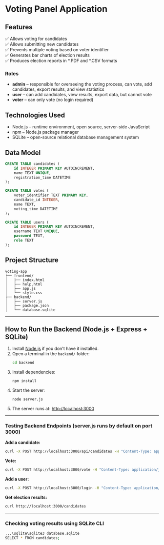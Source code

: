 
# Voting Panel Application

## Features

✅ Allows voting for candidates  
✅ Allows submitting new candidates  
✅ Prevents multiple voting based on voter identifier  
✅ Generates bar charts of election results  
✅ Produces election reports in *.PDF and *.CSV formats  

### Roles

- **admin** – responsible for overseeing the voting process, can vote, add candidates, export results, and view statistics  
- **user** – can add candidates, view results, export data, but cannot vote  
- **voter** – can only vote (no login required)

## Technologies Used

- Node.js – runtime environment, open source, server-side JavaScript  
- npm – Node.js package manager  
- SQLite – open-source relational database management system  

## Data Model

```sql
CREATE TABLE candidates (
    id INTEGER PRIMARY KEY AUTOINCREMENT,
    name TEXT UNIQUE,
    registration_time DATETIME
);

CREATE TABLE votes (
    voter_identifier TEXT PRIMARY KEY,
    candidate_id INTEGER,
    name TEXT,
    voting_time DATETIME
);

CREATE TABLE users (
    id INTEGER PRIMARY KEY AUTOINCREMENT,
    username TEXT UNIQUE,
    password TEXT,
    role TEXT
);
```

## Project Structure

```
voting-app
├── frontend/
│   ├── index.html
│   ├── help.html
│   ├── app.js  
│   └── style.css  
├── backend/
│   ├── server.js
│   ├── package.json
│   └── database.sqlite
```

---

## How to Run the Backend (Node.js + Express + SQLite)

1. Install [Node.js](https://nodejs.org/) if you don't have it installed.  
2. Open a terminal in the `backend/` folder:  
   ```bash
   cd backend
   ```
3. Install dependencies:  
   ```bash
   npm install
   ```
4. Start the server:  
   ```bash
   node server.js
   ```
5. The server runs at: [http://localhost:3000](http://localhost:3000)

---

### Testing Backend Endpoints (server.js runs by default on port 3000)

**Add a candidate:**  
```bash
curl -X POST http://localhost:3000/api/candidates -H "Content-Type: application/json" -d "{"name":"John Brown"}"
```

**Vote:**  
```bash
curl -X POST http://localhost:3000/vote -H "Content-Type: application/json" -d "{"voter_identifier": "12345678901", "candidate_id": 2, "name": "VOTE1"}"
```

**Add a user:**  
```bash
curl -X POST http://localhost:3000/login -H "Content-Type: application/json" -d "{"username": "admin1", "password": "admin1234", "role": "admin"}"
```

**Get election results:**  
```bash
curl http://localhost:3000/candidates
```

---

### Checking voting results using SQLite CLI

```bash
...\sqlite\sqlite3 database.sqlite
SELECT * FROM candidates;
```
